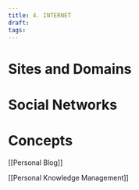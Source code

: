 ```yaml
---
title: 4. INTERNET
draft:
tags:
---
```


# Sites and Domains



# Social Networks



# Concepts

[[Personal Blog]]

[[Personal Knowledge Management]]

